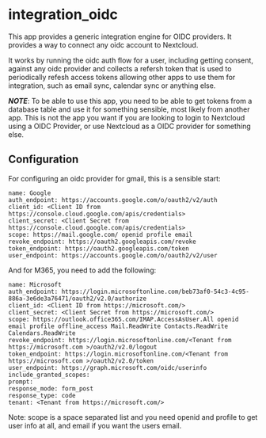 # integration_oidc
This app provides a generic integration engine for OIDC providers.
It provides a way to connect any oidc account to Nextcloud.

It works by running the oidc auth flow for a user, including getting consent,
against any oidc provider and collects a refersh token that is used to
periodically refesh access tokens allowing other apps to use them for integration,
such as email sync, calendar sync or anything else.

***NOTE***: To be able to use this app, you need to be able to get tokens from a database
table and use it for something sensible, most likely from another app. This is not
the app you want if you are looking to login to Nextcloud using a OIDC Provider, or
use Nextcloud as a OIDC provider for something else.

## Configuration
For configuring an oidc provider for gmail, this is a sensible start:
```
name: Google
auth_endpoint: https://accounts.google.com/o/oauth2/v2/auth
client_id: <Client ID from https://console.cloud.google.com/apis/credentials>
client_secret: <Client Secret from https://console.cloud.google.com/apis/credentials>
scope: https://mail.google.com/ openid profile email
revoke_endpoint: https://oauth2.googleapis.com/revoke
token_endpoint: https://oauth2.googleapis.com/token
user_endpoint: https://accounts.google.com/o/oauth2/v2/user
```
And for M365, you need to add the following:
```
name: Microsoft
auth_endpoint: https://login.microsoftonline.com/beb73af0-54c3-4c95-886a-3e6de3a76471/oauth2/v2.0/authorize
client_id: <Client ID from https://microsoft.com/>
client_secret: <Client Secret from https://microsoft.com/>
scope: https://outlook.office365.com/IMAP.AccessAsUser.All openid email profile offline_access Mail.ReadWrite Contacts.ReadWrite Calendars.ReadWrite
revoke_endpoint: https://login.microsoftonline.com/<Tenant from https://microsoft.com >/oauth2/v2.0/logout
token_endpoint: https://login.microsoftonline.com/<Tenant from https://microsoft.com >/oauth2/v2.0/token
user_endpoint: https://graph.microsoft.com/oidc/userinfo
include_granted_scopes: 
prompt: 
response_mode: form_post
response_type: code
tenant: <Tenant from https://microsoft.com/>
```

Note: scope is a space separated list and you need openid and profile to get user
info at all, and email if you want the users email.

